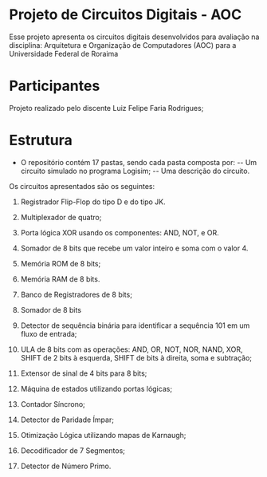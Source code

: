 #  Projeto de Circuitos Digitais - AOC

Esse projeto apresenta os circuitos digitais desenvolvidos para avaliação na disciplina: Arquitetura e Organização de Computadores (AOC) para a Universidade Federal de Roraima

# Participantes

Projeto realizado pelo discente Luiz Felipe Faria Rodrigues;

# Estrutura

   -   O repositório contém 17 pastas, sendo cada pasta composta por:
   --  Um circuito simulado no programa Logisim;
   --  Uma descrição do circuito.

Os circuitos apresentados são os seguintes:

1.  Registrador Flip-Flop do tipo D e do tipo JK.

3.  Multiplexador de quatro;
4.  Porta lógica XOR usando os componentes: AND, NOT, e OR.
5.  Somador de 8 bits que recebe um valor inteiro e soma com o valor 4.
6.  Memória ROM de 8 bits;
7.  Memória RAM de 8 bits.
8.  Banco de Registradores de 8 bits;
9.  Somador de 8 bits
10.  Detector de sequência binária para identificar a sequência 101 em um fluxo de entrada;
11.  ULA de 8 bits com as operações: AND, OR, NOT, NOR, NAND, XOR, SHIFT de 2 bits à esquerda, SHIFT de bits à direita, soma e subtração;
12.  Extensor de sinal de 4 bits para 8 bits;
13.  Máquina de estados utilizando portas lógicas;
14.  Contador Síncrono;
15.  Detector de Paridade Ímpar;
16.  Otimização Lógica utilizando mapas de Karnaugh;
17.  Decodificador de 7 Segmentos;
18.  Detector de Número Primo.
